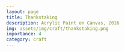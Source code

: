 ```yaml
---
layout: page
title: Thankstaking
description: Acrylic Paint on Canvas, 2016
img: assets/img/craft/thankstaking.png
importance: 4
category: craft
---
```



